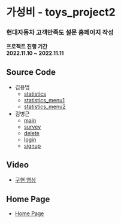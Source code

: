 # 가성비 - toys_project2  
### 현대자동차 고객만족도 설문 홈페이지 작성
**프로젝트 진행 기간**  
**2022.11.10 ~ 2022.11.11**

## Source Code
+ 김용범  
    + [statistics](./docs/html/statistics.html)  
    + [statistics_menu1](./docs/html/statistics_menu1.html)
    + [statistics_menu2](./docs/html/statistics_menu2.html)
+ 김병근
    + [main](./docs/index.html)
    + [survey](./docs/html/survey.html)
    + [delete](./docs/html/delete.html)
    + [login](./docs/html/login.html)
    + [signup](./docs/html/signup.html)
## Video
+ [구현 영상](https://www.youtube.com/watch?v=s1Yr7RhS0_8)
## Home Page
+ [Home Page](https://kasungbi.github.io/toys_project2/index.html)
